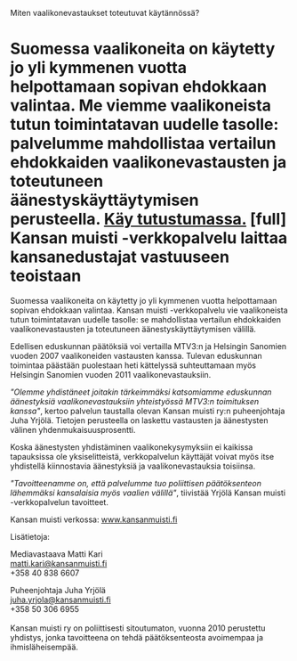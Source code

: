 Miten vaalikonevastaukset toteutuvat käytännössä?

Suomessa vaalikoneita on käytetty jo yli kymmenen vuotta helpottamaan
sopivan ehdokkaan valintaa. Me viemme vaalikoneista tutun toimintatavan
uudelle tasolle: palvelumme mahdollistaa vertailun ehdokkaiden
vaalikonevastausten ja toteutuneen äänestyskäyttäytymisen perusteella.
[Käy tutustumassa.](/opinions/)
[full]
Kansan muisti -verkkopalvelu laittaa kansanedustajat vastuuseen teoistaan
==========================

Suomessa vaalikoneita on käytetty jo yli kymmenen vuotta helpottamaan
sopivan ehdokkaan valintaa. Kansan muisti -verkkopalvelu vie vaalikoneista
tutun toimintatavan uudelle tasolle: se mahdollistaa vertailun ehdokkaiden
vaalikonevastausten ja toteutuneen äänestyskäyttäytymisen välillä. 

Edellisen eduskunnan päätöksiä voi vertailla MTV3:n ja Helsingin Sanomien
vuoden 2007 vaalikoneiden vastausten kanssa. Tulevan eduskunnan toimintaa
päästään puolestaan heti kättelyssä suhteuttamaan myös Helsingin Sanomien
vuoden 2011 vaalikonevastauksiin.

*"Olemme yhdistäneet joitakin tärkeimmäksi katsomiamme eduskunnan äänestyksiä
vaalikonevastauksiin yhteistyössä MTV3:n toimituksen kanssa"*, kertoo palvelun 
taustalla olevan Kansan muisti ry:n puheenjohtaja Juha Yrjölä. Tietojen 
perusteella on laskettu vastausten ja äänestysten välinen 
yhdenmukaisuusprosentti. 

Koska äänestysten yhdistäminen vaalikonekysymyksiin ei kaikissa tapauksissa 
ole yksiselitteistä, verkkopalvelun käyttäjät voivat myös itse yhdistellä 
kiinnostavia äänestyksiä ja vaalikonevastauksia toisiinsa.

*"Tavoitteenamme on, että palvelumme tuo poliittisen päätöksenteon lähemmäksi
kansalaisia myös vaalien välillä"*, tiivistää Yrjölä Kansan muisti
-verkkopalvelun tavoitteet.

Kansan muisti verkossa: www.kansanmuisti.fi

Lisätietoja:

Mediavastaava Matti Kari<br />
matti.kari@kansanmuisti.fi<br />
+358 40 838 6607<br />

Puheenjohtaja Juha Yrjölä<br />
juha.yrjola@kansanmuisti.fi<br />
+358 50 306 6955<br />
<br />
Kansan muisti ry on poliittisesti sitoutumaton, vuonna 2010 perustettu
yhdistys, jonka tavoitteena on tehdä päätöksenteosta avoimempaa ja
ihmisläheisempää.

